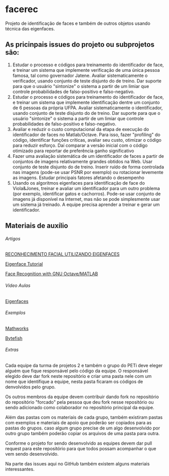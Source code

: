 # facerec


Projeto de identificação de faces e também de outros objetos usando técnica das eigenfaces.

## As pricinpais issues do projeto ou subprojetos são:

 1. Estudar o processo e códigos para treinamento do identificador de face, e treinar um sistema que implemente verificação de uma única pessoa famosa, tal como governador Jatene. Avaliar sistematicamente o verificador, usando conjunto de teste disjunto do de treino. Dar suporte para que o usuário "sintonize" o sistema a partir de um limiar que controle probabilidades de falso-positivo e falso-negativo.
 2. Estudar o processo e códigos para treinamento do identificador de face, e treinar um sistema que implemente identificação dentre um conjunto de 6 pessoas da própria UFPA. Avaliar sistematicamente o identificador, usando conjunto de teste disjunto do de treino. Dar suporte para que o usuário "sintonize" o sistema a partir de um limiar que controle probabilidades de falso-positivo e falso-negativo.
 3. Avaliar e reduzir o custo computacional da etapa de execução do identificador de faces no Matlab/Octave. Para isso, fazer "profiling" do código, identificar funções críticas, avaliar seu custo, otimizar o código para reduzir esforço. Daí comparar a versão inicial com o código otimizado para reportar de preferência ganho significativo
 4. Fazer uma avaliação sistemática de um identificador de faces a partir de conjuntos de imagens relativamente grandes obtidos na Web. Usar conjunto de teste disjunto do de treino. Inserir ruído de forma controlada nas imagens (pode-se usar PSNR por exemplo) ou rotacionar levemente as imagens. Estudar principais fatores afetando o desempenho
 5. Usando os algoritmos eigenfaces para identificação de face do Viola&Jones, treinar e avaliar um identificador para um outro problema (por exemplo, identificar gatos e cachorros). Pode-se usar conjunto de imagens já disponível na Internet, mas não se pode simplesmente usar um sistema já treinado. A equipe precisa aprender a treinar e gerar um identificador.

## Materiais de auxílio

###### Artigos

[RECONHECIMENTO FACIAL UTILIZANDO EIGENFACES](http://www.lcg.ufrj.br/~marroquim/courses/cos756/trabalhos/2013/abel-nascimento/abel-nascimento-report.pdf)

[Eigenface Tutorial](hhttp://www.pages.drexel.edu/~sis26/Eigenface%20Tutorial.htm)

[Face Recognition with GNU Octave/MATLAB](http://www.bytefish.de/pdf/facerec_octave.pdf)


###### Video Aulas

[Eigenfaces](https://www.youtube.com/watch?v=_lY74pXWlS8)

###### Exemplos

[Mathworks](https://www.mathworks.com/matlabcentral/fileexchange/45915-eigenfaces-algorithm)

[Bytefish](https://github.com/bytefish/facerec/tree/master/m)

###### Extras

Cada equipe da turma de projetos 2 e também o grupo do PETi deve eleger alguém que fique responsável pelo código da equipe. O responsável elegido deve dar fork neste repositório e criar uma pasta nele com um nome que identifique a equipe, nesta pasta ficaram os códigos de denvolvidos pelo grupo.

Os outros membros da equipe devem contribuir dando fork no repositório do repositório "forcado" pela pessoa que deu fork nesse repositório ou sendo adicionado como colaborador no repositório principal da equipe.

Além das pastas com os materiais de cada grupo, também existiram pastas com exemplos e materiais de apoio que poderão ser copiados para as pastas do grupos. caso algum grupo precise de um algo desenvolvido por outro grupo também poderão copiar os arquivos de uma pasta para outra.

Conforme o projeto for sendo desenvolvido as equipes devem dar pull request para este repositório para que todos possam acompanhar o que vem sendo desenvolvido.

Na parte das issues aqui no GitHub também existem alguns materiais interessantes.

